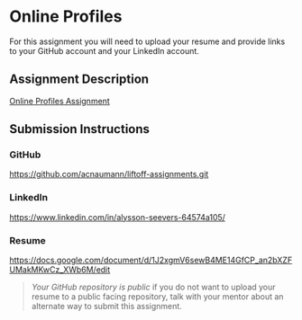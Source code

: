 # Online Profiles
For this assignment you will need to upload your resume and provide links to your GitHub account and your LinkedIn account.

## Assignment Description
[Online Profiles Assignment](https://education.launchcode.org/liftoff/modules/assignments/online-profiles)

## Submission Instructions
 
### GitHub
https://github.com/acnaumann/liftoff-assignments.git

### LinkedIn
https://www.linkedin.com/in/alysson-seevers-64574a105/

### Resume

https://docs.google.com/document/d/1J2xgmV6sewB4ME14GfCP_an2bXZFUMakMKwCz_XWb6M/edit

> *Your GitHub repository is public* if you do not want to upload your resume to a public facing repository, talk with your mentor about an alternate way to submit this assignment.
